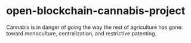# open-blockchain-cannabis-project
Cannabis is in danger of going the way the rest of agriculture has gone: toward monoculture, centralization, and restrictive patenting.
